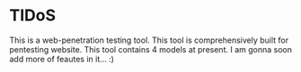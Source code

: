 # TIDoS
This is a web-penetration testing tool. This tool is comprehensively built for pentesting website. This tool contains 4 models at present. I am gonna soon add more of feautes in it... :)
